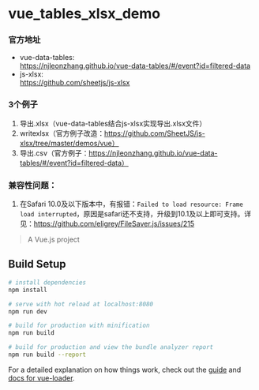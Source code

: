 # vue_tables_xlsx_demo

### 官方地址
* vue-data-tables:  
https://njleonzhang.github.io/vue-data-tables/#/event?id=filtered-data
* js-xlsx:  
https://github.com/sheetjs/js-xlsx

### 3个例子
1. 导出.xlsx（vue-data-tables结合js-xlsx实现导出.xlsx文件）
1. writexlsx（官方例子改造：https://github.com/SheetJS/js-xlsx/tree/master/demos/vue）</router-link><br/>
1. 导出.csv（官方例子：https://njleonzhang.github.io/vue-data-tables/#/event?id=filtered-data）

### 兼容性问题：
1. 在Safari 10.0及以下版本中，有报错：`Failed to load resource: Frame load interrupted`，原因是safari还不支持，升级到10.1及以上即可支持。详见：https://github.com/eligrey/FileSaver.js/issues/215  

> A Vue.js project

## Build Setup

``` bash
# install dependencies
npm install

# serve with hot reload at localhost:8080
npm run dev

# build for production with minification
npm run build

# build for production and view the bundle analyzer report
npm run build --report
```

For a detailed explanation on how things work, check out the [guide](http://vuejs-templates.github.io/webpack/) and [docs for vue-loader](http://vuejs.github.io/vue-loader).
